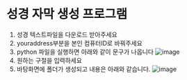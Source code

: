 # 성경 자막 생성 프로그램

1. 성경 텍스트파일을 다운로드 받아주세요
2. youraddress부분을 본인 컴퓨터ID로 바꿔주세요
3. python 파일을 실행하면 아래와 같이 문구가 나옵니다 
![image](https://user-images.githubusercontent.com/93809073/212460483-4ffccc99-e8b4-4257-a21b-47f7dae01c2a.png) 
3. 원하는 구절을 입력하세요
5. 바탕화면에 폴더가 생성되고 내용은 아래와 같습니다.
![image](https://user-images.githubusercontent.com/93809073/212460566-06d457d8-7b4c-4b2d-86d1-9589cc1242e4.png)

